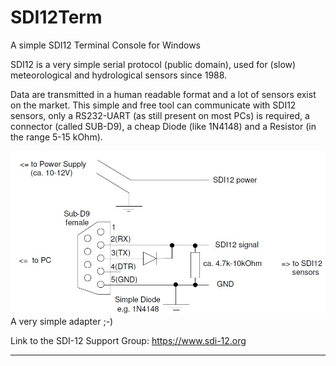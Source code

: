 # SDI12Term
 A simple SDI12 Terminal Console for Windows
 
SDI12 is a very simple serial protocol (public domain), used for (slow) meteorological and hydrological sensors since 1988.

Data are transmitted in a human readable format and a lot of sensors exist on the market.
This simple and free tool can communicate with SDI12 sensors, only a RS232-UART (as still present on most PCs) is required,
a connector (called SUB-D9), a cheap Diode (like 1N4148) and a Resistor (in the range 5-15 kOhm).

!['Adapter'](./img/connector.jpg)
A very simple adapter ;-)

Link to the SDI-12 Support Group: https://www.sdi-12.org

***
